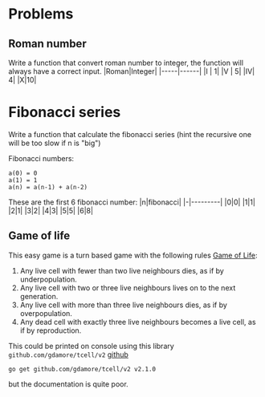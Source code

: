 # Problems

## Roman number
Write a function that convert roman number to integer, the function will always have a correct input.
|Roman|Integer|
|-----|------|
|I | 1|
|V | 5|
|IV| 4|
|X|10|

# Fibonacci series
Write a function that calculate the fibonacci series (hint the recursive one will be too slow if n is "big")

Fibonacci numbers:
```
a(0) = 0
a(1) = 1
a(n) = a(n-1) + a(n-2)
```

These are the first 6 fibonacci number:
|n|fibonacci|
|-|---------|
|0|0|
|1|1|
|2|1|
|3|2|
|4|3|
|5|5|
|6|8|


## Game of life
This easy game is a turn based game with the following rules [Game of Life](https://en.wikipedia.org/wiki/Conway%27s_Game_of_Life):

1. Any live cell with fewer than two live neighbours dies, as if by underpopulation.
1. Any live cell with two or three live neighbours lives on to the next generation.
1. Any live cell with more than three live neighbours dies, as if by overpopulation.
1. Any dead cell with exactly three live neighbours becomes a live cell, as if by reproduction.

This could be printed on console using this library `github.com/gdamore/tcell/v2` [github](github.com/gdamore/tcell)

```
go get github.com/gdamore/tcell/v2 v2.1.0
```

but the documentation is quite poor.